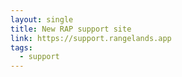 ```yaml
---
layout: single
title: New RAP support site
link: https://support.rangelands.app
tags:
  - support
---
```

